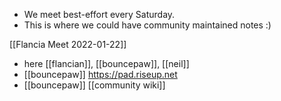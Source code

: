 - We meet best-effort every Saturday.
- This is where we could have community maintained notes :)

[[Flancia Meet 2022-01-22]]


- here [[flancian]], [[bouncepaw]], [[neil]]
- [[bouncepaw]] https://pad.riseup.net
- [[bouncepaw]] [[community wiki]]